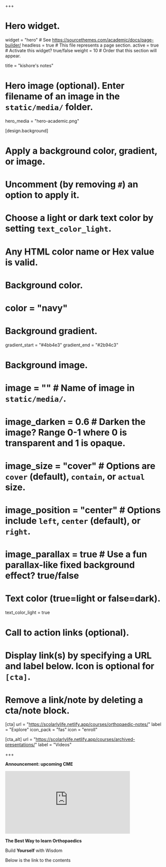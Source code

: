 +++
# Hero widget.
widget = "hero"  # See https://sourcethemes.com/academic/docs/page-builder/
headless = true  # This file represents a page section.
active = true  # Activate this widget? true/false
weight = 10  # Order that this section will appear.

title = "kishore's notes"

# Hero image (optional). Enter filename of an image in the `static/media/` folder.
hero_media = "hero-academic.png"

[design.background]
  # Apply a background color, gradient, or image.
  #   Uncomment (by removing `#`) an option to apply it.
  #   Choose a light or dark text color by setting `text_color_light`.
  #   Any HTML color name or Hex value is valid.

  # Background color.
  # color = "navy"
  
  # Background gradient.
  gradient_start = "#4bb4e3"
  gradient_end = "#2b94c3"
  
  # Background image.
  # image = ""  # Name of image in `static/media/`.
  # image_darken = 0.6  # Darken the image? Range 0-1 where 0 is transparent and 1 is opaque.
  # image_size = "cover"  #  Options are `cover` (default), `contain`, or `actual` size.
  # image_position = "center"  # Options include `left`, `center` (default), or `right`.
  # image_parallax = true  # Use a fun parallax-like fixed background effect? true/false
  
  # Text color (true=light or false=dark).
  text_color_light = true

# Call to action links (optional).
#   Display link(s) by specifying a URL and label below. Icon is optional for `[cta]`.
#   Remove a link/note by deleting a cta/note block.
[cta]
  url = "https://scolarlylife.netlify.app/courses/orthopaedic-notes/"
  label = "Explore"
  icon_pack = "fas"
  icon = "enroll"
  
[cta_alt]
  url = "https://scolarlylife.netlify.app/courses/archived-presentations/"
  label = "Videos"


+++

**Announcement: upcoming CME**

<iframe width="400" height="200" src="https://www.youtube.com/embed/oDBdVo0lM1E" frameborder="0" allow="accelerometer; autoplay; clipboard-write; encrypted-media; gyroscope; picture-in-picture" allowfullscreen></iframe>


**The Best Way to learn Orthopaedics**

Build **Yourself** with Wisdom   

Below is the link to the contents




